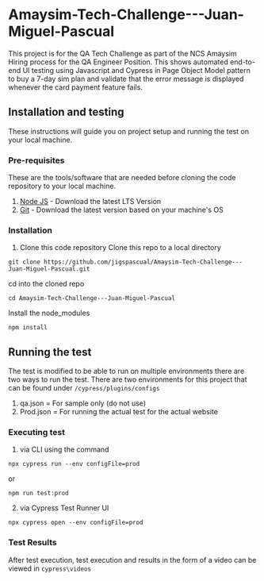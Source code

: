 # Amaysim-Tech-Challenge---Juan-Miguel-Pascual
This project is for the QA Tech Challenge as part of the NCS Amaysim Hiring process for the QA Engineer Position. This shows automated end-to-end UI testing using Javascript and Cypress in Page Object Model pattern to buy a 7-day sim plan and validate that the error message is displayed whenever the card payment feature fails.
## Installation and testing
These instructions will guide you on project setup and running the test on your local machine.
### Pre-requisites
These are the tools/software that are needed before cloning the code repository to your local machine.
1. [Node JS](https://nodejs.org/en/download) - Download the latest LTS Version
2. [Git](https://git-scm.com/downloads) - Download the latest version based on your machine's OS
### Installation
1. Clone this code repository
Clone this repo to a local directory
 ```
git clone https://github.com/jigspascual/Amaysim-Tech-Challenge---Juan-Miguel-Pascual.git
 ```
cd into the cloned repo
 ```
cd Amaysim-Tech-Challenge---Juan-Miguel-Pascual
 ```
Install the node_modules
 ```
npm install
```
## Running the test
The test is modified to be able to run on multiple environments there are two ways to run the test. There are two environments for this project that can be found under `/cypress/plugins/configs`
1. qa.json = For sample only (do not use)
2. Prod.json = For running the actual test for the actual website
### Executing test
1. via CLI using the command
```
npx cypress run --env configFile=prod
```
or
```
npm run test:prod
```
2. via Cypress Test Runner UI
```
npx cypress open --env configFile=prod
```
### Test Results
After test execution, test execution and results in the form of a video can be viewed in `cypress\videos`



